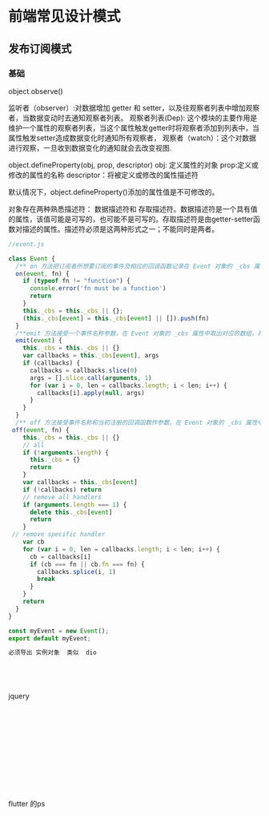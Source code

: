 # 前端常见设计模式

## 发布订阅模式


### 基础

  object.observe()


  监听者（observer）:对数据增加 getter  和  setter，以及往观察者列表中增加观察者，当数据变动时去通知观察者列表。
  观察者列表(Dep): 这个模块的主要作用是维护一个属性的观察者列表，当这个属性触发getter时将观察者添加到列表中，当属性触发setter造成数据变化时通知所有观察者，
  观察者（watch）：这个对数据进行观察，一旦收到数据变化的通知就会去改变视图.

  object.defineProperty(obj, prop, descriptor) 
  obj: 定义属性的对象
  prop:定义或修改的属性的名称
  descriptor：将被定义或修改的属性描述符

  默认情况下，object.defineProperty()添加的属性值是不可修改的。

  对象存在两种熟悉描述符： 数据描述符和 存取描述符。数据描述符是一个具有值的属性，该值可能是可写的，也可能不是可写的。存取描述符是由getter-setter函数对描述的属性。描述符必须是这两种形式之一；不能同时是两者。




```js
//event.js

class Event {
  /** on 方法把订阅者所想要订阅的事件及相应的回调函数记录在 Event 对象的 _cbs 属性中*/
  on(event, fn) {
    if (typeof fn != "function") {
      console.error('fn must be a function')
      return
    }
    this._cbs = this._cbs || {};
    (this._cbs[event] = this._cbs[event] || []).push(fn)
  }
  /**emit 方法接受一个事件名称参数，在 Event 对象的 _cbs 属性中取出对应的数组，并逐个执行里面的回调函数 */
  emit(event) {
    this._cbs = this._cbs || {}
    var callbacks = this._cbs[event], args
    if (callbacks) {
      callbacks = callbacks.slice(0)
      args = [].slice.call(arguments, 1)
      for (var i = 0, len = callbacks.length; i < len; i++) {
        callbacks[i].apply(null, args)
      }
    }
  }
  /** off 方法接受事件名称和当初注册的回调函数作参数，在 Event 对象的 _cbs 属性中删除对应的回调函数。*/
 off(event, fn) {
    this._cbs = this._cbs || {}
    // all
    if (!arguments.length) {
      this._cbs = {}
      return
    }
    var callbacks = this._cbs[event]
    if (!callbacks) return
    // remove all handlers
    if (arguments.length === 1) {
      delete this._cbs[event]
      return
    }
 // remove specific handler
    var cb
    for (var i = 0, len = callbacks.length; i < len; i++) {
      cb = callbacks[i]
      if (cb === fn || cb.fn === fn) {
        callbacks.splice(i, 1)
        break
      }
    }
    return
  }
}

const myEvent = new Event();
export default myEvent;

必须导出 实例对象  类似  dio






```

jquery
```













```
flutter 的ps

```js






```